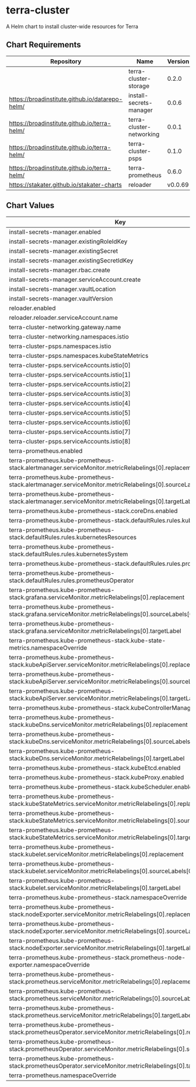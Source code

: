 terra-cluster
=============

A Helm chart to install cluster-wide resources for Terra

## Chart Requirements

| Repository | Name | Version |
|------------|------|---------|
|  | terra-cluster-storage | 0.2.0 |
| https://broadinstitute.github.io/datarepo-helm/ | install-secrets-manager | 0.0.6 |
| https://broadinstitute.github.io/terra-helm/ | terra-cluster-networking | 0.0.1 |
| https://broadinstitute.github.io/terra-helm/ | terra-cluster-psps | 0.1.0 |
| https://broadinstitute.github.io/terra-helm/ | terra-prometheus | 0.6.0 |
| https://stakater.github.io/stakater-charts | reloader | v0.0.69 |

## Chart Values

| Key | Type | Default | Description |
|-----|------|---------|-------------|
| install-secrets-manager.enabled | bool | `true` |  |
| install-secrets-manager.existingRoleIdKey | string | `"role-id"` |  |
| install-secrets-manager.existingSecret | string | `"secret-manager-approle"` |  |
| install-secrets-manager.existingSecretIdKey | string | `"secret-id"` |  |
| install-secrets-manager.rbac.create | bool | `true` |  |
| install-secrets-manager.serviceAccount.create | bool | `true` |  |
| install-secrets-manager.vaultLocation | string | `"https://clotho.broadinstitute.org:8200"` |  |
| install-secrets-manager.vaultVersion | string | `"kv1"` |  |
| reloader.enabled | bool | `true` |  |
| reloader.reloader.serviceAccount.name | string | `"reloader"` |  |
| terra-cluster-networking.gateway.name | string | `"default-istio-gateway"` |  |
| terra-cluster-networking.namespaces.istio | string | `"istio-system"` |  |
| terra-cluster-psps.namespaces.istio | string | `"istio-system"` |  |
| terra-cluster-psps.namespaces.kubeStateMetrics | string | `"default"` |  |
| terra-cluster-psps.serviceAccounts.istio[0] | string | `"istio-citadel-service-account"` |  |
| terra-cluster-psps.serviceAccounts.istio[1] | string | `"istio-galley-service-account"` |  |
| terra-cluster-psps.serviceAccounts.istio[2] | string | `"istio-ingressgateway-service-account"` |  |
| terra-cluster-psps.serviceAccounts.istio[3] | string | `"istio-mixer-service-account"` |  |
| terra-cluster-psps.serviceAccounts.istio[4] | string | `"istio-multi"` |  |
| terra-cluster-psps.serviceAccounts.istio[5] | string | `"istio-pilot-service-account"` |  |
| terra-cluster-psps.serviceAccounts.istio[6] | string | `"istio-security-post-install-account"` |  |
| terra-cluster-psps.serviceAccounts.istio[7] | string | `"istio-sidecar-injector-service-account"` |  |
| terra-cluster-psps.serviceAccounts.istio[8] | string | `"promsd"` |  |
| terra-prometheus.enabled | bool | `true` |  |
| terra-prometheus.kube-prometheus-stack.alertmanager.serviceMonitor.metricRelabelings[0].replacement | string | `"false"` |  |
| terra-prometheus.kube-prometheus-stack.alertmanager.serviceMonitor.metricRelabelings[0].sourceLabels[0] | string | `"__name__"` |  |
| terra-prometheus.kube-prometheus-stack.alertmanager.serviceMonitor.metricRelabelings[0].targetLabel | string | `"sd_export"` |  |
| terra-prometheus.kube-prometheus-stack.coreDns.enabled | bool | `false` |  |
| terra-prometheus.kube-prometheus-stack.defaultRules.rules.kubernetesApps | bool | `false` |  |
| terra-prometheus.kube-prometheus-stack.defaultRules.rules.kubernetesResources | bool | `false` |  |
| terra-prometheus.kube-prometheus-stack.defaultRules.rules.kubernetesSystem | bool | `false` |  |
| terra-prometheus.kube-prometheus-stack.defaultRules.rules.prometheus | bool | `false` |  |
| terra-prometheus.kube-prometheus-stack.defaultRules.rules.prometheusOperator | bool | `false` |  |
| terra-prometheus.kube-prometheus-stack.grafana.serviceMonitor.metricRelabelings[0].replacement | string | `"false"` |  |
| terra-prometheus.kube-prometheus-stack.grafana.serviceMonitor.metricRelabelings[0].sourceLabels[0] | string | `"__name__"` |  |
| terra-prometheus.kube-prometheus-stack.grafana.serviceMonitor.metricRelabelings[0].targetLabel | string | `"sd_export"` |  |
| terra-prometheus.kube-prometheus-stack.kube-state-metrics.namespaceOverride | string | `"monitoring"` |  |
| terra-prometheus.kube-prometheus-stack.kubeApiServer.serviceMonitor.metricRelabelings[0].replacement | string | `"false"` |  |
| terra-prometheus.kube-prometheus-stack.kubeApiServer.serviceMonitor.metricRelabelings[0].sourceLabels[0] | string | `"__name__"` |  |
| terra-prometheus.kube-prometheus-stack.kubeApiServer.serviceMonitor.metricRelabelings[0].targetLabel | string | `"sd_export"` |  |
| terra-prometheus.kube-prometheus-stack.kubeControllerManager.enabled | bool | `false` |  |
| terra-prometheus.kube-prometheus-stack.kubeDns.serviceMonitor.metricRelabelings[0].replacement | string | `"false"` |  |
| terra-prometheus.kube-prometheus-stack.kubeDns.serviceMonitor.metricRelabelings[0].sourceLabels[0] | string | `"__name__"` |  |
| terra-prometheus.kube-prometheus-stack.kubeDns.serviceMonitor.metricRelabelings[0].targetLabel | string | `"sd_export"` |  |
| terra-prometheus.kube-prometheus-stack.kubeEtcd.enabled | bool | `false` |  |
| terra-prometheus.kube-prometheus-stack.kubeProxy.enabled | bool | `false` |  |
| terra-prometheus.kube-prometheus-stack.kubeScheduler.enabled | bool | `false` |  |
| terra-prometheus.kube-prometheus-stack.kubeStateMetrics.serviceMonitor.metricRelabelings[0].replacement | string | `"false"` |  |
| terra-prometheus.kube-prometheus-stack.kubeStateMetrics.serviceMonitor.metricRelabelings[0].sourceLabels[0] | string | `"__name__"` |  |
| terra-prometheus.kube-prometheus-stack.kubeStateMetrics.serviceMonitor.metricRelabelings[0].targetLabel | string | `"sd_export"` |  |
| terra-prometheus.kube-prometheus-stack.kubelet.serviceMonitor.metricRelabelings[0].replacement | string | `"false"` |  |
| terra-prometheus.kube-prometheus-stack.kubelet.serviceMonitor.metricRelabelings[0].sourceLabels[0] | string | `"__name__"` |  |
| terra-prometheus.kube-prometheus-stack.kubelet.serviceMonitor.metricRelabelings[0].targetLabel | string | `"sd_export"` |  |
| terra-prometheus.kube-prometheus-stack.namespaceOverride | string | `"monitoring"` |  |
| terra-prometheus.kube-prometheus-stack.nodeExporter.serviceMonitor.metricRelabelings[0].replacement | string | `"false"` |  |
| terra-prometheus.kube-prometheus-stack.nodeExporter.serviceMonitor.metricRelabelings[0].sourceLabels[0] | string | `"__name__"` |  |
| terra-prometheus.kube-prometheus-stack.nodeExporter.serviceMonitor.metricRelabelings[0].targetLabel | string | `"sd_export"` |  |
| terra-prometheus.kube-prometheus-stack.prometheus-node-exporter.namespaceOverride | string | `"monitoring"` |  |
| terra-prometheus.kube-prometheus-stack.prometheus.serviceMonitor.metricRelabelings[0].replacement | string | `"false"` |  |
| terra-prometheus.kube-prometheus-stack.prometheus.serviceMonitor.metricRelabelings[0].sourceLabels[0] | string | `"__name__"` |  |
| terra-prometheus.kube-prometheus-stack.prometheus.serviceMonitor.metricRelabelings[0].targetLabel | string | `"sd_export"` |  |
| terra-prometheus.kube-prometheus-stack.prometheusOperator.serviceMonitor.metricRelabelings[0].replacement | string | `"false"` |  |
| terra-prometheus.kube-prometheus-stack.prometheusOperator.serviceMonitor.metricRelabelings[0].sourceLabels[0] | string | `"__name__"` |  |
| terra-prometheus.kube-prometheus-stack.prometheusOperator.serviceMonitor.metricRelabelings[0].targetLabel | string | `"sd_export"` |  |
| terra-prometheus.namespaceOverride | string | `"monitoring"` |  |
